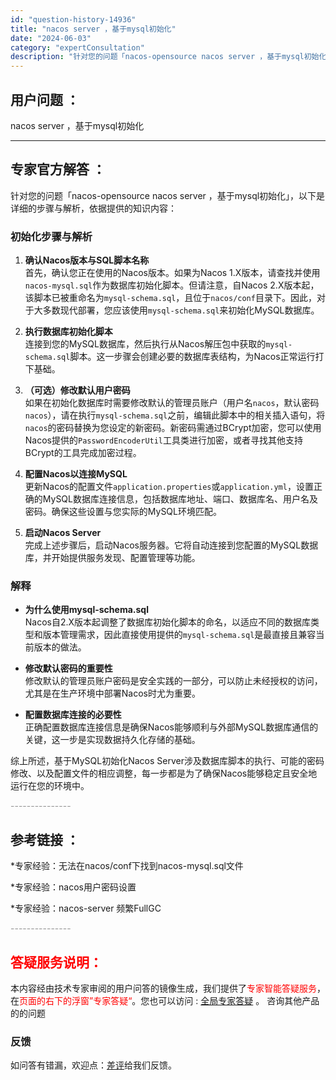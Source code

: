 ```yaml
---
id: "question-history-14936"
title: "nacos server ，基于mysql初始化"
date: "2024-06-03"
category: "expertConsultation"
description: "针对您的问题「nacos-opensource nacos server ，基于mysql初始化」，以下是详细的步骤与解析，依据提供的知识内容：### 初始化步骤与解析1. **确认Nacos版本与SQL脚本名称**     首先，确认您正在使用的Nacos版本。如果为Nacos 1.X版本，请查找"
---
```


## 用户问题 ： 
 nacos server ，基于mysql初始化  

---------------
## 专家官方解答 ：

针对您的问题「nacos-opensource nacos server ，基于mysql初始化」，以下是详细的步骤与解析，依据提供的知识内容：

### 初始化步骤与解析

1. **确认Nacos版本与SQL脚本名称**  
   首先，确认您正在使用的Nacos版本。如果为Nacos 1.X版本，请查找并使用`nacos-mysql.sql`作为数据库初始化脚本。但请注意，自Nacos 2.X版本起，该脚本已被重命名为`mysql-schema.sql`，且位于`nacos/conf`目录下。因此，对于大多数现代部署，您应该使用`mysql-schema.sql`来初始化MySQL数据库。

2. **执行数据库初始化脚本**  
   连接到您的MySQL数据库，然后执行从Nacos解压包中获取的`mysql-schema.sql`脚本。这一步骤会创建必要的数据库表结构，为Nacos正常运行打下基础。

3. **（可选）修改默认用户密码**  
   如果在初始化数据库时需要修改默认的管理员账户（用户名`nacos`，默认密码`nacos`），请在执行`mysql-schema.sql`之前，编辑此脚本中的相关插入语句，将`nacos`的密码替换为您设定的新密码。新密码需通过BCrypt加密，您可以使用Nacos提供的`PasswordEncoderUtil`工具类进行加密，或者寻找其他支持BCrypt的工具完成加密过程。

4. **配置Nacos以连接MySQL**  
   更新Nacos的配置文件`application.properties`或`application.yml`，设置正确的MySQL数据库连接信息，包括数据库地址、端口、数据库名、用户名及密码。确保这些设置与您实际的MySQL环境匹配。

5. **启动Nacos Server**  
   完成上述步骤后，启动Nacos服务器。它将自动连接到您配置的MySQL数据库，并开始提供服务发现、配置管理等功能。

### 解释

- **为什么使用mysql-schema.sql**  
  Nacos自2.X版本起调整了数据库初始化脚本的命名，以适应不同的数据库类型和版本管理需求，因此直接使用提供的`mysql-schema.sql`是最直接且兼容当前版本的做法。

- **修改默认密码的重要性**  
  修改默认的管理员账户密码是安全实践的一部分，可以防止未经授权的访问，尤其是在生产环境中部署Nacos时尤为重要。

- **配置数据库连接的必要性**  
  正确配置数据库连接信息是确保Nacos能够顺利与外部MySQL数据库通信的关键，这一步是实现数据持久化存储的基础。

综上所述，基于MySQL初始化Nacos Server涉及数据库脚本的执行、可能的密码修改、以及配置文件的相应调整，每一步都是为了确保Nacos能够稳定且安全地运行在您的环境中。


<font color="#949494">---------------</font> 


## 参考链接 ：

*专家经验：无法在nacos/conf下找到nacos-mysql.sql文件 
 
 *专家经验：nacos用户密码设置 
 
 *专家经验：nacos-server 频繁FullGC 


 <font color="#949494">---------------</font> 
 


## <font color="#FF0000">答疑服务说明：</font> 

本内容经由技术专家审阅的用户问答的镜像生成，我们提供了<font color="#FF0000">专家智能答疑服务</font>，在<font color="#FF0000">页面的右下的浮窗”专家答疑“</font>。您也可以访问 : [全局专家答疑](https://answer.opensource.alibaba.com/docs/intro) 。 咨询其他产品的的问题

### 反馈
如问答有错漏，欢迎点：[差评](https://ai.nacos.io/user/feedbackByEnhancerGradePOJOID?enhancerGradePOJOId=14943)给我们反馈。
